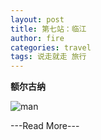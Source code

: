```yaml
---
layout: post
title: 第七站：临江
author: fire
categories: travel 
tags: 说走就走 旅行
---
```


**额尔古纳**


![man](http://image.sideproject.cn/dog_8541.png)


---Read More---
